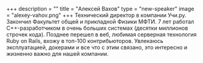 +++
description = ""
title = "Алексей Вахов"
type = "new-speaker"
image = "alexey-vahov.png"
+++
Технический директор в компании Учи.ру. Закончил Факультет общей и прикладной Физики МФТИ. 7 лет работал С++-разработчиком в очень больших системах (десятки миллионов строчек кода). Позднее перешел в веб, любимая серверная технология Ruby on Rails, вхожу в топ-100 контрибьюторов. Увлекаюсь эксплуатацией, докерами и все что с этим связано, это интересно и жизненно важно для нашей компании.